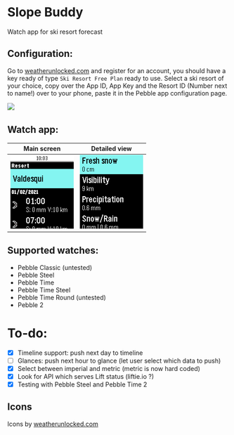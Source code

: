 # Slope Buddy

Watch app for ski resort forecast

## Configuration:

Go to [weatherunlocked.com](developer.weatherunlocked.com) and register for an account, you should have a key ready of type `Ski Resort Free Plan` ready to use. Select a ski resort of your choice, copy over the App ID, App Key and the Resort ID (Number next to name!) over to your phone, paste it in the Pebble app configuration page.

![](https://i.imgur.com/xPtGpGe.png)

## Watch app:

| Main screen                                           | Detailed view                                         |
| ----------------------------------------------------- | ----------------------------------------------------- |
| ![](assets/pebble_screenshot_2021-02-01_09-05-28.png) | ![](assets/pebble_screenshot_2021-02-01_09-06-20.png) |

## Supported watches:

-   Pebble Classic (untested)
-   Pebble Steel
-   Pebble Time
-   Pebble Time Steel
-   Pebble Time Round (untested)
-   Pebble 2

# To-do:

-   [x] Timeline support: push next day to timeline
-   [ ] Glances: push next hour to glance (let user select which data to push)
-   [x] Select between imperial and metric (metric is now hard coded)
-   [X] Look for API which serves Lift status (liftie.io ?)
-   [x] Testing with Pebble Steel and Pebble Time 2

## Icons

Icons by [weatherunlocked.com](developer.weatherunlocked.com)
